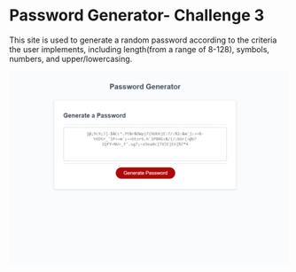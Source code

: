# Password Generator- Challenge 3

This site is used to generate a random password according to the criteria the user implements, including length(from a range of 8-128), symbols, numbers, and upper/lowercasing.


![](2022-06-27-17-57-24.png)